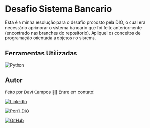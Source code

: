 # Desafio Sistema Bancario

Esta é a minha resolução para o desafio proposto pela DIO, o qual era necessário aprimorar o sistema bancario que foi feito anteriormente (encontrado nas branches do repositorio). Apliquei os conceitos de programação orientada a objetos no sistema.

## Ferramentas Utilizadas

![Python](https://img.shields.io/badge/python-3670A0?style=for-the-badge&logo=python&logoColor=ffdd54)

## Autor

Feito por Davi Campos 👋🏽 Entre em contato!

[![LinkedIn](https://img.shields.io/badge/-LinkedIn-blue?style=for-the-badge&logo=linkedin)](https://www.linkedin.com/in/davi-campos09/)

[![Perfil DIO](https://img.shields.io/badge/Perfil%20na%20DIO-blue?style=for-the-badge)](https://web.dio.me/users/davimcampos09?tab=achievements)

[![GitHub](https://img.shields.io/badge/github-%23121011.svg?style=for-the-badge&logo=github&logoColor=white)](https://github.com/DaviCampos09)
